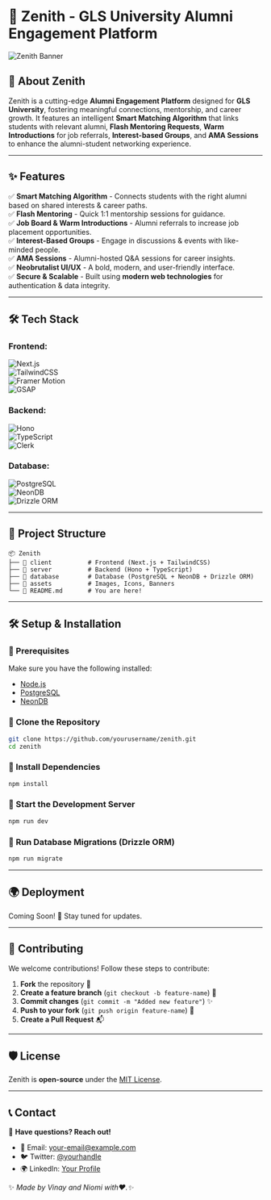 # 🌟 Zenith - GLS University Alumni Engagement Platform

![Zenith Banner](https://imgur.com/a/8bxdLK9)

## 🚀 About Zenith
Zenith is a cutting-edge **Alumni Engagement Platform** designed for **GLS University**, fostering meaningful connections, mentorship, and career growth. It features an intelligent **Smart Matching Algorithm** that links students with relevant alumni, **Flash Mentoring Requests**, **Warm Introductions** for job referrals, **Interest-based Groups**, and **AMA Sessions** to enhance the alumni-student networking experience.

---

## ✨ Features
✅ **Smart Matching Algorithm** - Connects students with the right alumni based on shared interests & career paths.  
✅ **Flash Mentoring** - Quick 1:1 mentorship sessions for guidance.  
✅ **Job Board & Warm Introductions** - Alumni referrals to increase job placement opportunities.  
✅ **Interest-Based Groups** - Engage in discussions & events with like-minded people.  
✅ **AMA Sessions** - Alumni-hosted Q&A sessions for career insights.  
✅ **Neobrutalist UI/UX** - A bold, modern, and user-friendly interface.  
✅ **Secure & Scalable** - Built using **modern web technologies** for authentication & data integrity.  

---

## 🛠 Tech Stack

### **Frontend:**
![Next.js](https://img.shields.io/badge/-Next.js-000000?style=flat-square&logo=next.js&logoColor=white)  
![TailwindCSS](https://img.shields.io/badge/-TailwindCSS-06B6D4?style=flat-square&logo=tailwindcss&logoColor=white)  
![Framer Motion](https://img.shields.io/badge/-Framer_Motion-EC407A?style=flat-square&logo=framer&logoColor=white)  
![GSAP](https://img.shields.io/badge/-GSAP-88CE02?style=flat-square&logo=greensock&logoColor=white)  

### **Backend:**
![Hono](https://img.shields.io/badge/-Hono-FFA500?style=flat-square)  
![TypeScript](https://img.shields.io/badge/-TypeScript-3178C6?style=flat-square&logo=typescript&logoColor=white)  
![Clerk](https://img.shields.io/badge/-Clerk-5A67D8?style=flat-square)  

### **Database:**
![PostgreSQL](https://img.shields.io/badge/-PostgreSQL-336791?style=flat-square&logo=postgresql&logoColor=white)  
![NeonDB](https://img.shields.io/badge/-NeonDB-15AABF?style=flat-square)  
![Drizzle ORM](https://img.shields.io/badge/-Drizzle_ORM-FFD700?style=flat-square)  

---

## 📂 Project Structure
```
📦 Zenith
├── 📁 client          # Frontend (Next.js + TailwindCSS)
├── 📁 server          # Backend (Hono + TypeScript)
├── 📁 database        # Database (PostgreSQL + NeonDB + Drizzle ORM)
├── 📁 assets          # Images, Icons, Banners
└── 📜 README.md       # You are here!
```

---

## 🛠 Setup & Installation

### 🔹 Prerequisites
Make sure you have the following installed:
- [Node.js](https://nodejs.org/)
- [PostgreSQL](https://www.postgresql.org/)
- [NeonDB](https://neon.tech/)

### 🔹 Clone the Repository
```sh
git clone https://github.com/yourusername/zenith.git
cd zenith
```

### 🔹 Install Dependencies
```sh
npm install
```

### 🔹 Start the Development Server
```sh
npm run dev
```

### 🔹 Run Database Migrations (Drizzle ORM)
```sh
npm run migrate
```

---

## 🌍 Deployment
Coming Soon! 🚀 Stay tuned for updates.

---

## 🤝 Contributing
We welcome contributions! Follow these steps to contribute:
1. **Fork** the repository 🍴
2. **Create a feature branch** (`git checkout -b feature-name`) 🌱
3. **Commit changes** (`git commit -m "Added new feature"`) ✨
4. **Push to your fork** (`git push origin feature-name`) 🚀
5. **Create a Pull Request** 📬

---

## 🛡 License
Zenith is **open-source** under the [MIT License](LICENSE).

---

## 📞 Contact
💬 **Have questions? Reach out!**
- 📨 Email: [your-email@example.com](mailto:your-email@example.com)
- 🐦 Twitter: [@yourhandle](https://twitter.com/yourhandle)
- 🌍 LinkedIn: [Your Profile](https://linkedin.com/in/yourprofile)

✨ _Made by Vinay and Niomi with❤️.✨_
